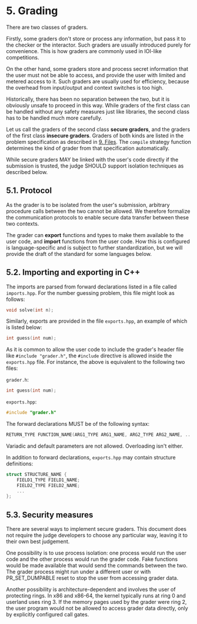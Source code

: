 # 5. Grading

There are two classes of graders.

Firstly, some graders don't store or process any information, but pass it to the checker or the interactor. Such graders are usually introduced purely for convenience. This is how graders are commonly used in IOI-like competitions.

On the other hand, some graders store and process secret information that the user must not be able to access, and provide the user with limited and metered access to it. Such graders are usually used for efficiency, because the overhead from input/output and context switches is too high.

Historically, there has been no separation between the two, but it is obviously unsafe to proceed in this way. While graders of the first class can be handled without any safety measures just like libraries, the second class has to be handled much more carefully.

Let us call the graders of the second class **secure graders**, and the graders of the first class **insecure graders**. Graders of both kinds are listed in the problem specification as described in [9. Files](09-files.md). The `compile` strategy function determines the kind of grader from that specification automatically.

While secure graders MAY be linked with the user's code directly if the submission is trusted, the judge SHOULD support isolation techniques as described below.


## 5.1. Protocol

As the grader is to be isolated from the user's submission, arbitrary procedure calls between the two cannot be allowed. We therefore formalize the communication protocols to enable secure data transfer between these two contexts.

The grader can **export** functions and types to make them available to the user code, and **import** functions from the user code. How this is configured is language-specific and is subject to further standardization, but we will provide the draft of the standard for some languages below.


## 5.2. Importing and exporting in C++

The imports are parsed from forward declarations listed in a file called `imports.hpp`. For the number guessing problem, this file might look as follows:

```cpp
void solve(int n);
```

Similarly, exports are provided in the file `exports.hpp`, an example of which is listed below:

```cpp
int guess(int num);
```

As it is common to allow the user code to include the grader's header file like `#include "grader.h"`, the `#include` directive is allowed inside the `exports.hpp` file. For instance, the above is equivalent to the following two files:

`grader.h`:

```cpp
int guess(int num);
```

`exports.hpp`:

```cpp
#include "grader.h"
```

The forward declarations MUST be of the following syntax:

```cpp
RETURN_TYPE FUNCTION_NAME(ARG1_TYPE ARG1_NAME, ARG2_TYPE ARG2_NAME, ...);
```

Variadic and default parameters are not allowed. Overloading isn't either.

In addition to forward declarations, `exports.hpp` may contain structure definitions:

```cpp
struct STRUCTURE_NAME {
	FIELD1_TYPE FIELD1_NAME;
	FIELD2_TYPE FIELD2_NAME;
	...
};
```


## 5.3. Security measures

There are several ways to implement secure graders. This document does not require the judge developers to choose any particular way, leaving it to their own best judgement.

One possibility is to use process isolation: one process would run the user code and the other process would run the grader code. Fake functions would be made available that would send the commands between the two. The grader process might run under a different user or with PR_SET_DUMPABLE reset to stop the user from accessing grader data.

Another possibility is architecture-dependent and involves the user of protecting rings. In x86 and x86-64, the kernel typically runs at ring 0 and userland uses ring 3. If the memory pages used by the grader were ring 2, the user program would not be allowed to access grader data directly, only by explicitly configured call gates.
